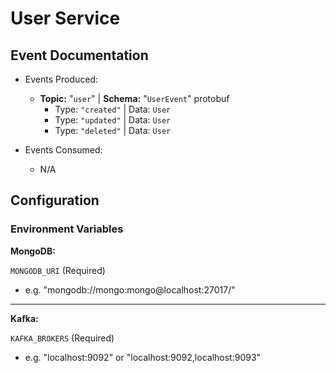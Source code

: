 # User Service

## Event Documentation

* Events Produced:
  * **Topic:** "``user``" | **Schema:** "``UserEvent``" protobuf
    * Type: ``"created"`` | Data: ``User``
    * Type: ``"updated"`` | Data: ``User``
    * Type: ``"deleted"`` | Data: ``User``

* Events Consumed:
  * N/A

## Configuration

### Environment Variables

**MongoDB:**

``MONGODB_URI`` (Required)

* e.g. "mongodb://mongo:mongo@localhost:27017/"

---

**Kafka:**

``KAFKA_BROKERS`` (Required)

* e.g. "localhost:9092" or "localhost:9092,localhost:9093"
